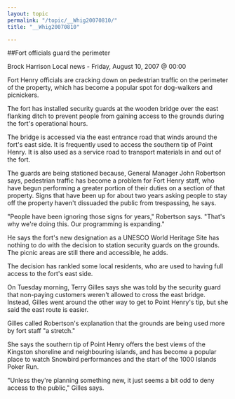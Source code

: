 ```yaml
---
layout: topic
permalink: "/topic/__Whig20070810/"
title: "__Whig20070810"

---
```


##Fort officials guard the perimeter

Brock Harrison
Local news - Friday, August 10, 2007 @ 00:00

Fort Henry officials are cracking down on pedestrian traffic on the perimeter of the property, which has become a popular spot for dog-walkers and picnickers.

The fort has installed security guards at the wooden bridge over the east flanking ditch to prevent people from gaining access to the grounds during the fort's operational hours.

The bridge is accessed via the east entrance road that winds around the fort's east side. It is frequently used to access the southern tip of Point Henry. It is also used as a service road to transport materials in and out of the fort.

The guards are being stationed because, General Manager John Robertson says, pedestrian traffic has become a problem for Fort Henry staff, who have begun performing a greater portion of their duties on a section of that property. Signs that have been up for about two years asking people to stay off the property haven't dissuaded the public from trespassing, he says.

"People have been ignoring those signs for years," Robertson says. "That's why we're doing this. Our programming is expanding."

He says the fort's new designation as a UNESCO World Heritage Site has nothing to do with the decision to station security guards on the grounds. The picnic areas are still there and accessible, he adds.

The decision has rankled some local residents, who are used to having full access to the fort's east side.

On Tuesday morning, Terry Gilles says she was told by the security guard that non-paying customers weren't allowed to cross the east bridge. Instead, Gilles went around the other way to get to Point Henry's tip, but she said the east route is easier.

Gilles called Robertson's explanation that the grounds are being used more by fort staff "a stretch."

She says the southern tip of Point Henry offers the best views of the Kingston shoreline and neighbouring islands, and has become a popular place to watch Snowbird performances and the start of the 1000 Islands Poker Run.

"Unless they're planning something new, it just seems a bit odd to deny access to the public," Gilles says.
